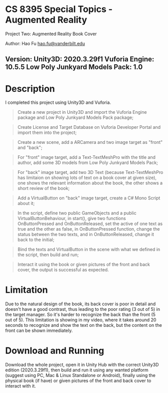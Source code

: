 # CS 8395 Special Topics - Augmented Reality

Project Two: Augmented Reality Book Cover

Author: Hao Fu    hao.fu@vanderbilt.edu

## Version: Unity3D: 2020.3.29f1  Vuforia Engine: 10.5.5  Low Poly Junkyard Models Pack: 1.0

# Description

I completed this project using Unity3D and Vuforia.

> Create a new project in Unity3D and import the Vuforia Engine package and Low Poly Junkyard Models Pack package;

> Create License and Target Database on Vuforia Developer Portal and import them into the project;

> Create a new scene, add a ARCamera and two image target as "front" and "back";

> For "front" image target, add a Text-TextMeshPro with the title and author, add some 3D models from Low Poly Junkyard Models Pack;

> For "back" image target, add two 3D Text (because Text-TextMeshPro has limitaion on showing lots of text on a book cover at given size), one shows the relevant information about the book, the other shows a short review of the book;

> Add a VirtualButton on "back" image target, create a C# Mono Script about it;

> In the script, define two public GameObjects and a public VirtualButtonBehaviour, in start(), give two functions OnButtonPressed and OnButtonReleased, set the active of one text as true and the other as false, in OnButtonPressed function, change the status between the two texts, and in OnButtonReleased, change it back to the initial;

> Bind the texts and VirtualButton in the scene with what we defined in the script, then build and run;

> Interact it using the book or given pictures of the front and back cover, the output is successful as expected.

# Limitation

Due to the natural design of the book, its back cover is poor in detail and doesn't have a good contrast, thus leading to the poor rating (3 out of 5) in the target manager. So it's harder to recognize the back than the front (5 out of 5). This limitation is showing in my video, where it takes around 20 seconds to recognize and show the text on the back, but the content on the front can be shown immediately.

# Download and Running

Download the whole project, open it in Unity Hub with the correct Unity3D edition (2020.3.29f1), then build and run it using any wanted platform (suggest using PC, Mac & Linux Standalone or Android), finally using the physical book (if have) or given pictures of the front and back cover to interact with it. 
